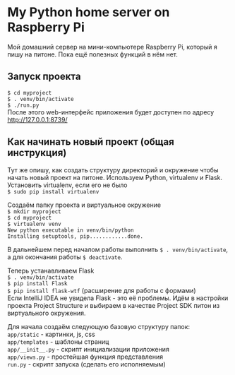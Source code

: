 # My Python home server on Raspberry Pi
Мой домашний сервер на мини-компьютере Raspberry Pi, который я пишу на питоне.
Пока ещё полезных функций в нём нет.

Запуск проекта
--------------
`$ cd myproject`  
`$ . venv/bin/activate`  
`$ ./run.py`  
После этого web-интерфейс приложения будет доступен по адресу http://127.0.0.1:8739/


Как начинать новый проект (общая инструкция)
--------------------------------------------
Тут же опишу, как создать структуру директорий и окружение чтобы начать новый проект на питоне. Используем Python, virtualenv и Flask.  
Установить virtualenv, если его не было  
`$ sudo pip install virtualenv`

Создаём папку проекта и виртуальное окружение  
`$ mkdir myproject`  
`$ cd myproject`  
`$ virtualenv venv`  
`New python executable in venv/bin/python`  
`Installing setuptools, pip............done.`

В дальнейшем перед началом работы выполнить `$ . venv/bin/activate`, а для окончания работы `$ deactivate`.

Теперь устанавливаем Flask  
`$ . venv/bin/activate`  
`$ pip install Flask`  
`$ pip install flask-wtf` (расширение для работы с формами)  
Если IntelliJ IDEA не увидела Flask - это её проблемы. Идём в настройки проекта Project Structure и выбираем в качестве Project SDK питон из виртуального окружения.

Для начала создаём следующую базовую структуру папок:  
`app/static` - картинки, js, css  
`app/templates` - шаблоны страниц  
`app/__init__.py` - скрипт инициализации приложения  
`app/views.py` - простейшая функция представления  
`run.py` - скрипт запуска (сделать его исполняемым)
